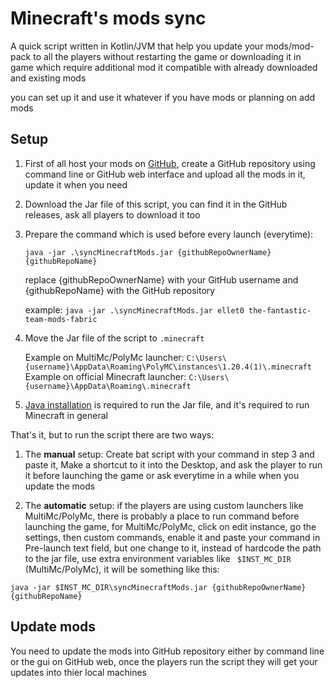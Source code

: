 # Minecraft's mods sync

A quick script written in Kotlin/JVM that help you update your mods/mod-pack to all the players without restarting the game or downloading it in game which require additional mod
it compatible with already downloaded and existing mods

you can set up it and use it whatever if you have mods or planning on add mods


## Setup

1. First of all host your mods on [GitHub](https://github.com/), create a GitHub repository using command line or GitHub web interface and upload all the mods in it, update it when you need
2. Download the Jar file of this script, you can find it in the GitHub releases, ask all players to download it too
3. Prepare the command which is used before every launch (everytime):

    `java -jar .\syncMinecraftMods.jar {githubRepoOwnerName} {githubRepoName}`
   
    replace {githubRepoOwnerName} with your GitHub username
    and {githubRepoName} with the GitHub repository

    example: `java -jar .\syncMinecraftMods.jar ellet0 the-fantastic-team-mods-fabric`
    
4. Move the Jar file of the script to `.minecraft`
   
    Example on MultiMc/PolyMc launcher: `C:\Users\{username}\AppData\Roaming\PolyMC\instances\1.20.4(1)\.minecraft`
    Example on official Minecraft launcher: `C:\Users\{username}\AppData\Roaming\.minecraft`
5. [Java installation](https://www.oracle.com/java/technologies/javase/jdk17-archive-downloads.html) is required to run the Jar file, and it's required to run Minecraft in general


That's it, but to run the script there are two ways:

1. The **manual** setup: Create bat script with your command in step 3 and paste it, Make a shortcut to it into the Desktop, and ask the player to run it before launching the game or ask everytime in a while when you update the mods

2. The **automatic** setup: if the players are using custom launchers like MultiMc/PolyMc, there is probably a place to run command
before launching the game, for MultiMc/PolyMc, click on edit instance, go the settings, then custom commands, enable it and paste your command in Pre-launch text field, but one change to it, instead of hardcode the path to the jar file, use extra environment variables like `
   $INST_MC_DIR` (MultiMc/PolyMc), it will be something like this:

```console
java -jar $INST_MC_DIR\syncMinecraftMods.jar {githubRepoOwnerName} {githubRepoName}
```


## Update mods

You need to update the mods into GitHub repository either by command line or the gui on GitHub web, once the players run the script they will get your updates into thier local machines